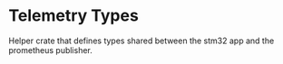 # Telemetry Types

Helper crate that defines types shared between the stm32 app and the prometheus publisher.

